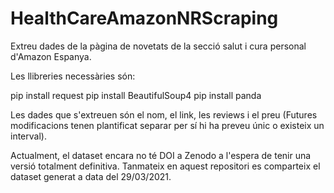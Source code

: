 # HealthCareAmazonNRScraping

Extreu dades de la pàgina de novetats de la secció salut i cura personal d'Amazon Espanya.

Les llibreries necessàries són:

pip install request
pip install BeautifulSoup4
pip install panda

Les dades que s'extreuen són el nom, el link, les reviews i el preu (Futures modificacions tenen plantificat separar per sí hi ha preveu únic o existeix un interval). 

Actualment, el dataset encara no té DOI a Zenodo a l'espera de tenir una versió totalment definitiva. Tanmateix en aquest repositori es comparteix el dataset generat a data del 29/03/2021.
